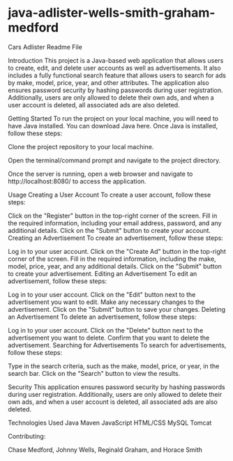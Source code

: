 # java-adlister-wells-smith-graham-medford
Cars Adlister Readme File

Introduction This project is a Java-based web application that allows users to create, edit, and delete user accounts as well as advertisements. It also includes a fully functional search feature that allows users to search for ads by make, model, price, year, and other attributes. The application also ensures password security by hashing passwords during user registration. Additionally, users are only allowed to delete their own ads, and when a user account is deleted, all associated ads are also deleted.

Getting Started To run the project on your local machine, you will need to have Java installed. You can download Java here. Once Java is installed, follow these steps:

Clone the project repository to your local machine.

Open the terminal/command prompt and navigate to the project directory.

Once the server is running, open a web browser and navigate to http://localhost:8080/ to access the application.

Usage Creating a User Account To create a user account, follow these steps:

Click on the "Register" button in the top-right corner of the screen. Fill in the required information, including your email address, password, and any additional details. Click on the "Submit" button to create your account. Creating an Advertisement To create an advertisement, follow these steps:

Log in to your user account. Click on the "Create Ad" button in the top-right corner of the screen. Fill in the required information, including the make, model, price, year, and any additional details. Click on the "Submit" button to create your advertisement. Editing an Advertisement To edit an advertisement, follow these steps:

Log in to your user account. Click on the "Edit" button next to the advertisement you want to edit. Make any necessary changes to the advertisement. Click on the "Submit" button to save your changes. Deleting an Advertisement To delete an advertisement, follow these steps:

Log in to your user account. Click on the "Delete" button next to the advertisement you want to delete. Confirm that you want to delete the advertisement. Searching for Advertisements To search for advertisements, follow these steps:

Type in the search criteria, such as the make, model, price, or year, in the search bar. Click on the "Search" button to view the results.

Security This application ensures password security by hashing passwords during user registration. Additionally, users are only allowed to delete their own ads, and when a user account is deleted, all associated ads are also deleted.

Technologies Used Java Maven JavaScript HTML/CSS MySQL Tomcat

Contributing:

Chase Medford, Johnny Wells, Reginald Graham, and Horace Smith
